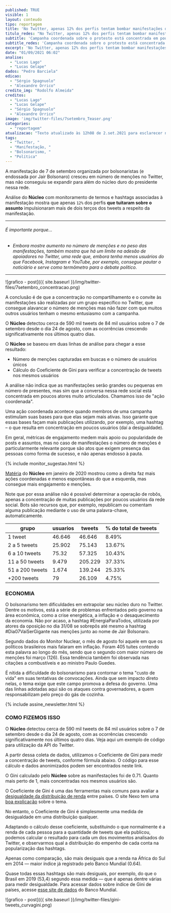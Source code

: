 ```yaml
---
published: TRUE
visible: 1
layout: conteudo
tipo: reportagem
title: 'No Twitter, apenas 12% dos perfis tentam bombar manifestações do 7 de setembro'
titulo_redes: "No Twitter, apenas 12% dos perfis tentam bombar manifestações do 7/9"
subtitle: 'Campanha coordenada sobre o protesto está concentrada em poucos usuários, que impulsionaram mais de dois terços dos tweets sobre o ato'
subtitle_redes: 'Campanha coordenada sobre o protesto está concentrada em poucos usuários'
excerpt: 'No Twitter, apenas 12% dos perfis tentam bombar manifestações do 7/9'
date: "01/09/2021 06:02"
analise:
  - "Lucas Lago"
  - "Lucas Gelape"
dados: "Pedro Barciela"
edicao:
  - "Sérgio Spagnuolo"
  - "Alexandre Orrico"
credito_img: "Rodolfo Almeida"
creditos:
  - "Lucas Lago"
  - "Lucas Gelape"
  - "Sérgio Spagnuolo"
  - "Alexandre Orrico"
image: 'img/twitter-files/7setembro_Teaser.png'
categories:
  - "reportagem"
atualizacao: "Texto atualizado às 12h08 de 2.set.2021 para esclarecer no segundo parágrafo que os 12% dizem respeito aos perfis que tuitaram sobre o assunto."
tags:
  - "Twitter, "
  - "Manifestação, "
  - "Bolsonarismo, "
  - "Política"
---
```


A manifestação de 7 de setembro organizada por bolsonaristas (e endossada por Jair Bolsonaro) cresceu em número de menções no Twitter, mas não conseguiu se expandir para além do núcleo duro do presidente nessa rede.

Análise do **Núcleo** com monitoramento de termos e hashtags associadas à manifestação mostra que apenas `12%` dos perfis **que tuitaram sobre o assunto** impulsionaram mais de dois terços dos tweets a respeito da manifestação.  

---

###### É importante porque…

- *Embora mostre aumento no número de menções e no peso das manifestações, também mostra que há um limite na adesão de apoiadores no Twitter, uma rede que, embora tenha menos usuários do que Facebook, Instagram e YouTube, por exemplo, consegue pautar o noticiário e serve como termômetro para o debate político.*

---

![grafico - post]({{ site.baseurl }}/img/twitter-files/7setembro_concentracao.png)

A conclusão é de que a concentração no compartilhamento e o convite às manifestações são realizadas por um grupo específico no Twitter, que consegue alavancar o número de menções mas não fazer com que muitos outros usuários tenham o mesmo entusiasmo com a campanha.

O **Núcleo** detectou cerca de 590 mil tweets de 84 mil usuários sobre o 7 de setembro desde o dia 24 de agosto, com as ocorrências crescendo significativamente nos últimos quatro dias.

O **Núcleo** se baseou em duas linhas de análise para chegar a esse resultado:

- Número de menções capturadas em buscas e o número de usuários únicos
- Cálculo do Coeficiente de Gini para verificar a concentração de tweets nos mesmos usuários

A análise não indica que as manifestações serão grandes ou pequenas em número de presentes, mas sim que a conversa nessa rede social está concentrada em poucos atores muito articulados. Chamamos isso de "ação coordenada".

Uma ação coordenada acontece quando membros de uma campanha estimulam suas bases para que elas sejam mais ativas. Isso garante que essas bases façam mais publicações utilizando, por exemplo, uma hashtag – o que resulta em concentração em poucos usuários (daí a desigualdade).

Em geral, métricas de engajamento medem mais apoio ou popularidade de posts e assuntos, mas no caso de manifestações o número de menções é particularmente relevante porque são atos que exigem presença das pessoas como forma de sucesso, e não apenas endosso à pauta.

{% include monitor_sugestao.html %}

[Matéria](https://nucleo.jor.br/redes/2020-01-08-twitter-hashtags-gilmar-analise) do **Núcleo** em janeiro de 2020 mostrou como a direita faz mais ações coordenadas e menos espontâneas do que a esquerda, mas consegue mais engajamento e menções.

Note que por essa análise não é possível determinar a operação de robôs, apenas a concentração de muitas publicações por poucos usuários da rede social. Bots são recursos que, por exemplo, republicam ou comentam alguma publicação mediante o uso de uma palavra-chave, automaticamente.

| grupo         | usuarios | tweets | % do total de tweets    |
|---------------|----------|--------|--------|
| 1 tweet        | 46.646    | 46.646  | 8.49%  |
| 2 a 5 tweets   | 25.902    | 75.143  | 13.67% |
| 6 a 10 tweets   | 75.32     | 57.325  | 10.43% |
| 11 a 50 tweets  | 9.479     | 205.229 | 37.33% |
| 51 a 200 tweets | 1.674     | 139.244 | 25.33% |
| +200  tweets    | 79        | 26.109  | 4.75%  |


### ECONOMIA

O bolsonarismo tem dificuldades em extrapolar seu núcleo duro no Twitter. Dentre os motivos, está a série de problemas enfrentados pelo governo na área econômica, como a crise energética, a inflação e o desaquecimento da economia. Não por acaso, a hashtag #EnergiaParaTodos, utilizada por atores da oposição no dia 31/08 se sobrepôs até mesmo a hashtag #Dia07VaiSerGigante nas menções junto ao nome de Jair Bolsonaro.

Segundo dados do Monitor Nuclear, o mês de agosto foi aquele em que os políticos brasileiros mais falaram em inflação. Foram 405 tuítes contendo esta palavra ao longo do mês, sendo que o segundo com maior número de menções foi março (126). Essa tendência também foi observada nas citações a combustíveis e ao ministro Paulo Guedes.

É nítida a dificuldade do bolsonarismo para contornar o tema "custo de vida" em suas tentativas de convocações. Ainda que sem impacto direto nelas, o tema exige que este campo promova a defesa do governo. Uma das linhas adotadas aqui são os ataques contra governadores, a quem responsabilizam pelo preço do gás de cozinha.

{% include assine_newsletter.html %}


### COMO FIZEMOS ISSO

O **Núcleo** detectou cerca de 590 mil tweets de 84 mil usuários sobre o 7 de setembro desde o dia 24 de agosto, com as ocorrências crescendo significativamente nos últimos quatro dias. Veja aqui um exemplo de código para utilização da API do Twitter.

A partir dessa coleta de dados, utilizamos o Coeficiente de Gini para medir a concentração de tweets, conforme fórmula abaixo. O código para esse cálculo e dados anonimizados podem ser encontrados neste link.

O Gini calculado pelo **Núcleo** sobre as manifestações foi de 0.71. Quanto mais perto de 1, mais concentradas nos mesmos usuários são.

O Coeficiente de Gini é uma das ferramentas mais comuns para avaliar a [desigualdade da distribuição de renda](http://www.ipea.gov.br/desafios/index.php?Itemid=23&id=2048%3Acatid%3D28&option=com_content) entre países. O site Nexo tem uma [boa explicação](https://www.nexojornal.com.br/grafico/2017/07/31/A-evolu%C3%A7%C3%A3o-da-desigualdade-de-renda-no-Brasil-e-no-mundo) sobre o tema.

No entanto, o Coeficiente de Gini é simplesmente uma medida de desigualdade em uma distribuição qualquer.

Adaptando o cálculo desse coeficiente, substituindo o que normalmente é a renda de cada pessoa para a quantidade de tweets que ela publicou, podemos calcular o resultado para cada um dos movimentos analisados do Twitter, e observarmos qual a distribuição do empenho de cada conta na popularização das hashtags.

Apenas como comparação, são mais desiguais que a renda na África do Sul em 2014 — maior índice já registrado pelo Banco Mundial (0.64).

Quase todas essas hashtags são mais desiguais, por exemplo, do que o Brasil em 2019 (53,4) segundo essa medida — que é apenas dentre várias para medir desigualdade. Para acessar dados sobre índice de Gini de países, acesse [esse site de dados](https://data.worldbank.org/indicator/SI.POV.GINI) do Banco Mundial.

![grafico - post]({{ site.baseurl }}/img/twitter-files/gini-tweets_curvagini.png)

